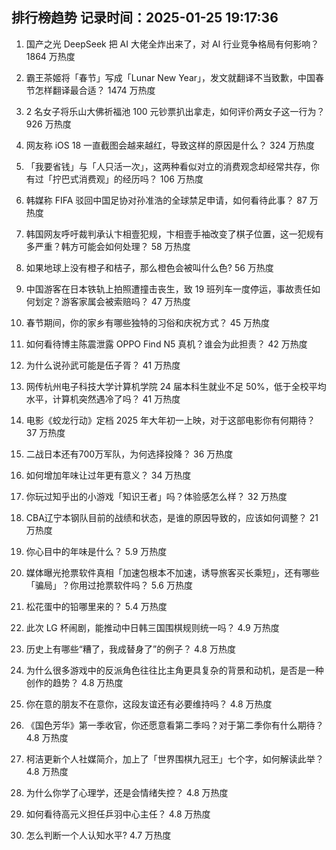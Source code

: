 
## 排行榜趋势 记录时间：2025-01-25 19:17:36
  
  1. 国产之光 DeepSeek 把 AI 大佬全炸出来了，对 AI 行业竞争格局有何影响？ 1864 万热度
    
  2. 霸王茶姬将「春节」写成「Lunar New Year」，发文就翻译不当致歉，中国春节怎样翻译最合适？ 1474 万热度
    
  3. 2 名女子将乐山大佛祈福池 100 元钞票扒出拿走，如何评价两女子这一行为？ 926 万热度
    
  4. 网友称 iOS 18 一直截图会越来越红，导致这样的原因是什么？ 324 万热度
    
  5. 「我要省钱」与「人只活一次」，这两种看似对立的消费观念却经常共存，你有过「拧巴式消费观」的经历吗？ 106 万热度
    
  6. 韩媒称 FIFA 驳回中国足协对孙准浩的全球禁足申请，如何看待此事？ 87 万热度
    
  7. 韩国网友呼吁裁判承认卞相壹犯规，卞相壹手袖改变了棋子位置，这一犯规有多严重？韩方可能会如何处理？ 58 万热度
    
  8. 如果地球上没有橙子和桔子，那么橙色会被叫什么色? 56 万热度
    
  9. 中国游客在日本铁轨上拍照遭撞击丧生，致 19 班列车一度停运，事故责任如何划定？游客家属会被索赔吗？ 47 万热度
    
  10. 春节期间，你的家乡有哪些独特的习俗和庆祝方式？ 45 万热度
    
  11. 如何看待博主陈震泄露 OPPO Find N5 真机？谁会为此担责？ 42 万热度
    
  12. 为什么说孙武可能是伍子胥？ 41 万热度
    
  13. 网传杭州电子科技大学计算机学院 24 届本科生就业不足 50%，低于全校平均水平，计算机突然遇冷了吗？ 41 万热度
    
  14. 电影《蛟龙行动》定档 2025 年大年初一上映，对于这部电影你有何期待？ 37 万热度
    
  15. 二战日本还有700万军队，为何选择投降？ 36 万热度
    
  16. 如何增加年味让过年更有意义？ 34 万热度
    
  17. 你玩过知乎出的小游戏「知识王者」吗？体验感怎么样？ 32 万热度
    
  18. CBA辽宁本钢队目前的战绩和状态，是谁的原因导致的，应该如何调整？ 21 万热度
    
  19. 你心目中的年味是什么？ 5.9 万热度
    
  20. 媒体曝光抢票软件真相「加速包根本不加速，诱导旅客买长乘短」，还有哪些「骗局」？你用过抢票软件吗？ 5.6 万热度
    
  21. 松花蛋中的铅哪里来的？ 5.4 万热度
    
  22. 此次 LG 杯闹剧，能推动中日韩三国围棋规则统一吗？ 4.9 万热度
    
  23. 历史上有哪些“糟了，我成替身了”的例子？ 4.8 万热度
    
  24. 为什么很多游戏中的反派角色往往比主角更具复杂的背景和动机，是否是一种创作的趋势？ 4.8 万热度
    
  25. 你在意的朋友不在意你，这段友谊还有必要维持吗？ 4.8 万热度
    
  26. 《国色芳华》第一季收官，你还愿意看第二季吗？对于第二季你有什么期待？ 4.8 万热度
    
  27. 柯洁更新个人社媒简介，加上了「世界围棋九冠王」七个字，如何解读此举？ 4.8 万热度
    
  28. 为什么你学了心理学，还是会情绪失控？ 4.8 万热度
    
  29. 如何看待高元义担任乒羽中心主任？ 4.8 万热度
    
  30. 怎么判断一个人认知水平? 4.7 万热度
    